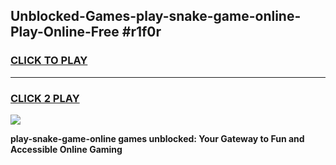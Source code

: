 
## Unblocked-Games-play-snake-game-online-Play-Online-Free #r1f0r
<h3>
<a href="https://us.freeplayer.one?title=play-snake-game-online&ref=10M">CLICK TO PLAY</a></h3>
<hr>

<h3>
<a href="https://us.freeplayer.one?title=play-snake-game-online&ref=10M">CLICK 2 PLAY</a>
  
</h3>

<a href="https://us.freeplayer.one?title=play-snake-game-online&ref=10M"><img src="https://clearcache.store/games.png"></a>


**play-snake-game-online games unblocked: Your Gateway to Fun and Accessible Online Gaming**
